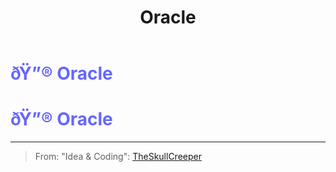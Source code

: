 ﻿---
lang: en-US
title: Oracle
prev: Observer
next: Pacifist
---
# <font color="#6666ff">ðŸ”® <b>Oracle</b></font> <Badge text="Support" type="tip" vertical="middle"/>
# <font color="#6666ff">ðŸ”® <b>Oracle</b></font> <Badge text="Support" type="tip" vertical="middle"/>
---

> From: "Idea & Coding": [TheSkullCreeper](https://github.com/Loonie-Toons)

